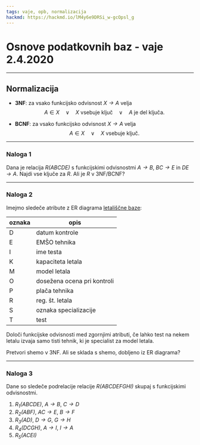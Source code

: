 ```yaml
---
tags: vaje, opb, normalizacija
hackmd: https://hackmd.io/lM4y6e9DRSi_w-gcOpsl_g
---
```

# Osnove podatkovnih baz - vaje 2.4.2020

---

## Normalizacija

* **3NF**: za vsako funkcijsko odvisnost <i>$X \to A$</i> velja
  $$
  A \in X \quad \lor \quad
  X \text{ vsebuje ključ} \quad \lor \quad
  A \text{ je del ključa.}
  $$

* **BCNF**: za vsako funkcijsko odvisnost <i>$X \to A$</i> velja
  $$
  A \in X \quad \lor \quad
  X \text{ vsebuje ključ.}
  $$

---

### Naloga 1

Dana je relacija <i>$R(ABCDE)$</i> s funkcijskimi odvisnostmi <i>$A \to B$</i>, <i>$BC \to E$</i> in <i>$DE \to A$</i>. Najdi vse ključe za <i>$R$</i>. Ali je <i>$R$</i> v 3NF/BCNF?

---

### Naloga 2

Imejmo sledeče atribute z ER diagrama [letališčne baze](https://hackmd.io/nF9x0FvmRjy_nt3b5QFBSg#Naloga-3):

| oznaka | opis                        |
| ------ | --------------------------- |
| D      | datum kontrole              |
| E      | EMŠO tehnika                |
| I      | ime testa                   |
| K      | kapaciteta letala           |
| M      | model letala                |
| O      | dosežena ocena pri kontroli |
| P      | plača tehnika               |
| R      | reg. št. letala             |
| S      | oznaka specializacije       |
| T      | test                        |

Določi funkcijske odvisnosti med zgornjimi atributi, če lahko test na nekem letalu izvaja samo tisti tehnik, ki je specialist za model letala.

Pretvori shemo v 3NF. Ali se sklada s shemo, dobljeno iz ER diagrama?

---

### Naloga 3

Dane so sledeče podrelacije relacije <i>$R(ABCDEFGHI)$</i> skupaj s funkcijskimi odvisnostmi.

1. <i>$R_1(ABCDE)$</i>, <i>$A \to B$</i>, <i>$C \to D$</i>
2. <i>$R_2(ABF)$</i>, <i>$AC \to E$</i>, <i>$B \to F$</i>
3. <i>$R_3(AD)$</i>, <i>$D \to G$</i>, <i>$G \to H$</i>
4. <i>$R_4(DCGH)$</i>, <i>$A \to I$</i>, <i>$I \to A$</i>
5. <i>$R_5(ACEI)$</i>